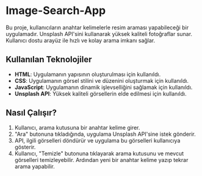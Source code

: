 # Image-Search-App

Bu proje, kullanıcıların anahtar kelimelerle resim araması yapabileceği bir uygulamadır. Unsplash API'sini kullanarak yüksek kaliteli fotoğraflar sunar. Kullanıcı dostu arayüz ile hızlı ve kolay arama imkanı sağlar.

## Kullanılan Teknolojiler

- **HTML**: Uygulamanın yapısının oluşturulması için kullanıldı.
- **CSS**: Uygulamanın görsel stilini ve düzenini oluşturmak için kullanıldı.
- **JavaScript**: Uygulamanın dinamik işlevselliğini sağlamak için kullanıldı.
- **Unsplash API**: Yüksek kaliteli görsellerin elde edilmesi için kullanıldı.

## Nasıl Çalışır?

1. Kullanıcı, arama kutusuna bir anahtar kelime girer.
2. "Ara" butonuna tıkladığında, uygulama Unsplash API'sine istek gönderir.
3. API, ilgili görselleri döndürür ve uygulama bu görselleri kullanıcıya gösterir.
4. Kullanıcı, "Temizle" butonuna tıklayarak arama kutusunu ve mevcut görselleri temizleyebilir. Ardından yeni bir anahtar kelime yazıp tekrar arama yapabilir.



